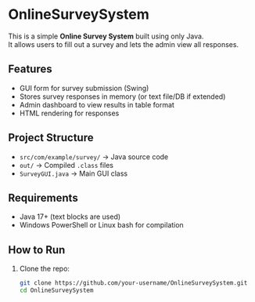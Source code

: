 # OnlineSurveySystem

This is a simple **Online Survey System** built using only Java.  
It allows users to fill out a survey and lets the admin view all responses.

## Features
- GUI form for survey submission (Swing)
- Stores survey responses in memory (or text file/DB if extended)
- Admin dashboard to view results in table format
- HTML rendering for responses

## Project Structure
- `src/com/example/survey/` → Java source code
- `out/` → Compiled `.class` files
- `SurveyGUI.java` → Main GUI class

## Requirements
- Java 17+ (text blocks are used)
- Windows PowerShell or Linux bash for compilation

## How to Run
1. Clone the repo:
   ```bash
   git clone https://github.com/your-username/OnlineSurveySystem.git
   cd OnlineSurveySystem